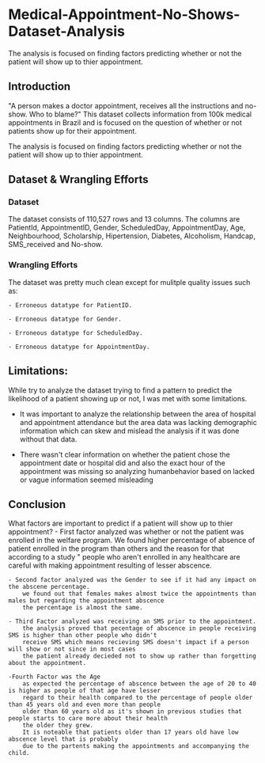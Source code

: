 # Medical-Appointment-No-Shows-Dataset-Analysis
The analysis is focused on finding factors predicting whether or not the patient will show up to thier appointment.

## Introduction
"A person makes a doctor appointment, receives all the instructions and no-show. Who to blame?"
This dataset collects information from 100k medical appointments in Brazil and is focused on the question
of whether or not patients show up for their appointment.

The analysis is focused on finding factors predicting whether or not the patient will show up to thier appointment.

## Dataset & Wrangling Efforts
### Dataset
The dataset consists of 110,527 rows and 13 columns.
The columns are PatientId, AppointmentID,	Gender,	ScheduledDay,	AppointmentDay,	Age,	Neighbourhood,	Scholarship,	Hipertension,	Diabetes,	Alcoholism,	Handcap,	
SMS_received and	No-show.

### Wrangling Efforts
The dataset was pretty much clean except for mulitple quality issues such as:

    - Erroneous datatype for PatientID.
    
    - Erroneous datatype for Gender.
    
    - Erroneous datatype for ScheduledDay.
    
    - Erroneous datatype for AppointmentDay.
    
## Limitations:
While try to analyze the dataset trying to find a pattern to predict the likelihood of a patient showing up or not, I was met with some limitations.

  - It was important to analyze the relationship between the area of hospital and appointment attendance but the area data
    was lacking demographic information which can skew and mislead the analysis if it was done without that data.
    
  - There wasn't clear information on whether the patient chose the appointment date or hospital did and also the exact
    hour of the appointment was missing so analyzing humanbehavior based on lacked or vague information 
    seemed misleading
    
## Conclusion
What factors are important to predict if a patient will show up to thier appointment?
    - First factor analyzed was whether or not the patient was enrolled in the welfare program. 
        We found higher percentage of absence of patient enrolled in the program than others and the reason for that
        according to a study " people who aren't enrolled in any healthcare are careful with making appointment 
        resulting of lesser abscence.

    - Second factor analyzed was the Gender to see if it had any impact on the abscene percentage. 
        we found out that females makes almost twice the appointments than males but regarding the appointment abscence
        the percentage is almost the same.

    - Third Factor analyzed was receiving an SMS prior to the appointment.
        the analysis proved that pecentage of abscence in people receiving SMS is higher than other people who didn't
        receive SMS which means recieving SMS doesn't impact if a person will show or not since in most cases 
        the patient already decieded not to show up rather than forgetting about the appointment.

    -Fourth Factor was the Age
        as expected the percentage of abscence between the age of 20 to 40 is higher as people of that age have lesser
        regard to their health compared to the percentage of people older than 45 years old and even more than people 
        older than 60 years old as it's shown in previous studies that people starts to care more about their health 
        the older they grew.
        It is noteable that patients older than 17 years old have low abscence level that is probably 
        due to the partents making the appointments and accompanying the child.
